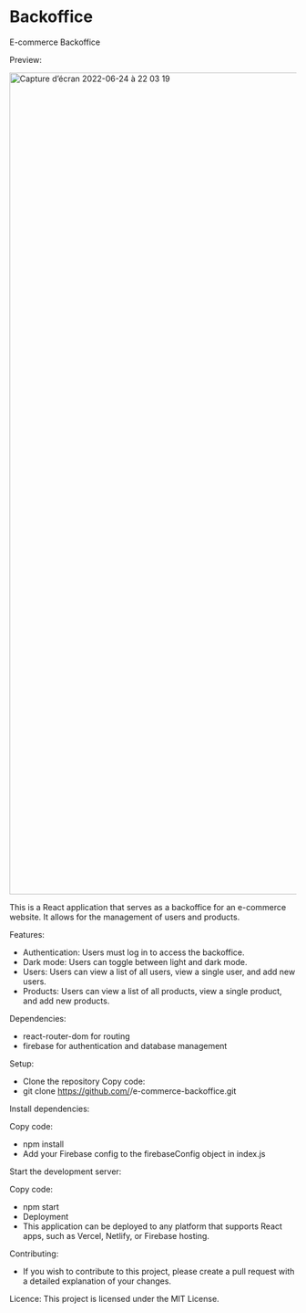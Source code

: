 # Backoffice
  E-commerce Backoffice


Preview:

  <img width="1440" alt="Capture d’écran 2022-06-24 à 22 03 19" src="https://user-images.githubusercontent.com/98271667/175659664-a5cfb9b7-0560-4502-ac48-079acdbb3e69.png">
  
  



This is a React application that serves as a backoffice for an e-commerce website. It allows for the management of users and products.

Features:
- Authentication: Users must log in to access the backoffice.
- Dark mode: Users can toggle between light and dark mode.
- Users: Users can view a list of all users, view a single user, and add new users.
- Products: Users can view a list of all products, view a single product, and add new products.

Dependencies:

- react-router-dom for routing
- firebase for authentication and database management

Setup:

- Clone the repository
Copy code:
- git clone https://github.com/<your-username>/e-commerce-backoffice.git

Install dependencies:

Copy code:
- npm install
- Add your Firebase config to the firebaseConfig object in index.js

Start the development server:

Copy code:
- npm start
- Deployment
- This application can be deployed to any platform that supports React apps, such as Vercel, Netlify, or Firebase hosting.


Contributing:
- If you wish to contribute to this project, please create a pull request with a detailed explanation of your changes.


Licence:
This project is licensed under the MIT License.





